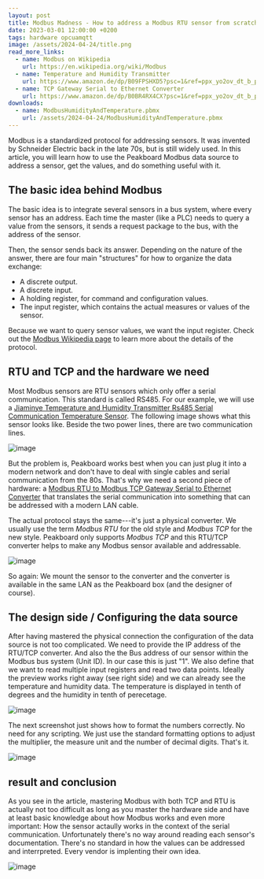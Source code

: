 ```yaml
---
layout: post
title: Modbus Madness - How to address a Modbus RTU sensor from scratch  
date: 2023-03-01 12:00:00 +0200
tags: hardware opcuamqtt
image: /assets/2024-04-24/title.png
read_more_links:
  - name: Modbus on Wikipedia
    url: https://en.wikipedia.org/wiki/Modbus
  - name: Temperature and Humidity Transmitter
    url: https://www.amazon.de/dp/B09FPSHXD5?psc=1&ref=ppx_yo2ov_dt_b_product_details
  - name: TCP Gateway Serial to Ethernet Converter
    url: https://www.amazon.de/dp/B0BR4RX4CX?psc=1&ref=ppx_yo2ov_dt_b_product_details
downloads:
  - name: ModbusHumidityAndTemperature.pbmx
    url: /assets/2024-04-24/ModbusHumidityAndTemperature.pbmx
---
```

Modbus is a standardized protocol for addressing sensors. It was invented by Schneider Electric back in the late 70s, but is still widely used. In this article, you will learn how to use the Peakboard Modbus data source to address a sensor, get the values, and do something useful with it.

## The basic idea behind Modbus

The basic idea is to integrate several sensors in a bus system, where every sensor has an address. Each time the master (like a PLC) needs to query a value from the sensors, it sends a request package to the bus, with the address of the sensor.

Then, the sensor sends back its answer. Depending on the nature of the answer, there are four main "structures" for how to organize the data exchange:
  * A discrete output.
  * A discrete input.
  * A holding register, for command and configuration values.
  * The input register, which contains the actual measures or values of the sensor.

Because we want to query sensor values, we want the input register. Check out the [Modbus Wikipedia page](https://en.wikipedia.org/wiki/Modbus) to learn more about the details of the protocol.

## RTU and TCP and the hardware we need

Most Modbus sensors are RTU sensors which only offer a serial communication. This standard is called RS485. For our example, we will use a [Jiaminye Temperature and Humidity Transmitter Rs485 Serial Communication Temperature Sensor](https://www.amazon.de/dp/B09FPSHXD5?psc=1&ref=ppx_yo2ov_dt_b_product_details). The following image shows what this sensor looks like. Beside the two power lines, there are two communication lines.

![image](/assets/2024-04-24/010.jpeg)

But the problem is, Peakboard works best when you can just plug it into a modern network and don't have to deal with single cables and serial communication from the 80s. That's why we need a second piece of hardware: a [Modbus RTU to Modbus TCP Gateway Serial to Ethernet Converter](https://www.amazon.de/dp/B0BR4RX4CX?psc=1&ref=ppx_yo2ov_dt_b_product_details) that translates the serial communication into something that can be addressed with a modern LAN cable.

The actual protocol stays the same---it's just a physical converter. We usually use the term *Modbus RTU* for the old style and *Modbus TCP* for the new style. Peakboard only supports *Modbus TCP* and this RTU/TCP converter helps to make any Modbus sensor available and addressable.

![image](/assets/2024-04-24/020.jpeg)

So again: We mount the sensor to the converter and the converter is available in the same LAN as the Peakboard box (and the designer of course).

## The design side / Configuring the data source

After having mastered the physical connection the configuration of the data source is not too complicated. We need to provide the IP address of the RTU/TCP converter. And also the the Bus address of our sensor within the Modbus bus system (Unit ID). In our case this is just "1". We also define that we want to read multiple input registers and read two data points. Ideally the preview works right away (see right side) and we can already see the temperature and humidity data. The temperature is displayed in tenth of degrees and the humidity in tenth of perecetage.

![image](/assets/2024-04-24/030.png)

The next screenshot just shows how to format the numbers correctly. No need for any scripting. We just use the standard formatting options to adjust the multiplier, the measure unit and the number of decimal digits. That's it.

![image](/assets/2024-04-24/040.png)

## result and conclusion

As you see in the article, mastering Modbus with both TCP and RTU is actually not too difficult as long as you master the hardware side and have at least basic knowledge about how Modbus works and even more important: How the sensor actaully works in the context of the serial communication. Unfortunately there's no way around reading each sensor's documentation. There's no standard in how the values can be addressed and interrpreted. Every vendor is implenting their own idea. 

![image](/assets/2024-04-24/050.png)